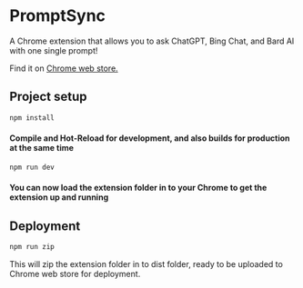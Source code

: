 # PromptSync

A Chrome extension that allows you to ask ChatGPT, Bing Chat, and Bard AI with one single prompt!

Find it on [Chrome web store.](https://chrome.google.com/webstore/detail/promptsync/inidphchdjjbmjlacjlkjlopllbidljk?hl)

## Project setup

```sh
npm install
```

#### Compile and Hot-Reload for development, and also builds for production at the same time

```sh
npm run dev
```

#### You can now load the extension folder in to your Chrome to get the extension up and running

## Deployment

```sh
npm run zip
```

This will zip the extension folder in to dist folder, ready to be uploaded to Chrome web store for deployment.
